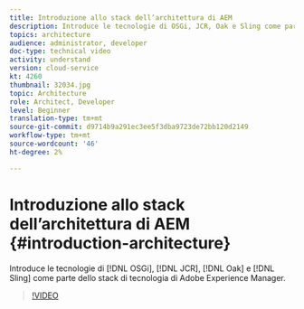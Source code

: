 ```yaml
---
title: Introduzione allo stack dell’architettura di AEM
description: Introduce le tecnologie di OSGi, JCR, Oak e Sling come parte dello stack di tecnologia di Adobe Experience Manager.
topics: architecture
audience: administrator, developer
doc-type: technical video
activity: understand
version: cloud-service
kt: 4260
thumbnail: 32034.jpg
topic: Architecture
role: Architect, Developer
level: Beginner
translation-type: tm+mt
source-git-commit: d9714b9a291ec3ee5f3dba9723de72bb120d2149
workflow-type: tm+mt
source-wordcount: '46'
ht-degree: 2%

---
```



# Introduzione allo stack dell’architettura di AEM {#introduction-architecture}

Introduce le tecnologie di [!DNL OSGi], [!DNL JCR], [!DNL Oak] e [!DNL Sling] come parte dello stack di tecnologia di Adobe Experience Manager.

>[!VIDEO](https://video.tv.adobe.com/v/32034/?quality=12&learn=on)